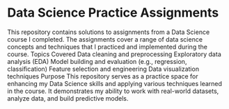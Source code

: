# Data Science Practice Assignments
This repository contains solutions to assignments from a Data Science course I completed. The assignments cover a range of data science concepts and techniques that I practiced and implemented during the course.
Topics Covered
Data cleaning and preprocessing
Exploratory data analysis (EDA)
Model building and evaluation (e.g., regression, classification)
Feature selection and engineering
Data visualization techniques
Purpose
This repository serves as a practice space for enhancing my Data Science skills and applying various techniques learned in the course. It demonstrates my ability to work with real-world datasets, analyze data, and build predictive models.











